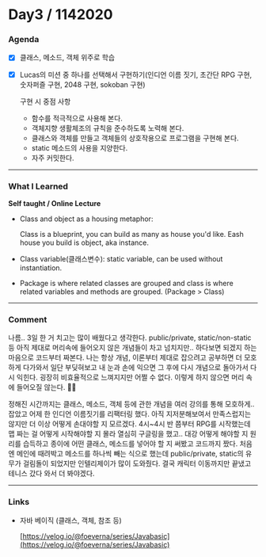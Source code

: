 # Day3 / 1142020
### **Agenda**

- [x]  클래스, 메소드, 객체 위주로 학습
- [x]  Lucas의 미션 중 하나를 선택해서 구현하기(인디언 이름 짓기, 초간단 RPG 구현, 숫자퍼즐 구현, 2048 구현, sokoban 구현)

    구현 시 중점 사항

    - 함수를 적극적으로 사용해 본다.
    - 객체지향 생활체조의 규칙을 준수하도록 노력해 본다.
    - 클래스와 객체를 만들고 객체들의 상호작용으로 프로그램을 구현해 본다.
    - static 메소드의 사용을 지양한다.
    - 자주 커밋한다.

---

### **What I Learned**

**Self taught / Online Lecture**

- Class and object as a housing metaphor:

    Class is a blueprint, you can build as many as house you'd like. Eash house you build is object, aka instance.

- Class variable(클래스변수): static variable, can be used without instantiation.
- Package is where related classes are grouped and class is where related variables and methods are grouped. (Package > Class)

---

### **Comment**

나름.. 3일 한 거 치고는 많이 배웠다고 생각한다. public/private, static/non-static 등 아직 제대로 머리속에 들어오지 않은 개념들이 차고 넘치지만.. 하다보면 되겠지 하는 마음으로 코드부터 짜본다. 나는 항상 개념, 이론부터 제대로 잡으려고 공부하면 더 모호하게 다가와서 일단 부딪혀보고 내 눈과 손에 익으면 그 후에 다시 개념으로 돌아가서 다시 익힌다. 굉장히 비효율적으로 느껴지지만 어쩔 수 없다. 이렇게 하지 않으면 머리 속에 들어오질 않는다. 🤦‍♀️

정해진 시간까지는 클래스, 메소드, 객체 등에 관한 개념을 여러 강의를 통해 모호하게.. 잡았고 어제 한 인디언 이름짓기를 리팩터링 했다. 아직 지저분해보여서 만족스럽지는 않지만 더 이상 어떻게 손대야할 지 모르겠다. 4시~4시 반 쯤부터 RPG를 시작했는데 맵 짜는 걸 어떻게 시작해야할 지 몰라 열심히 구글링을 했고.. 대강 어떻게 해야할 지 원리를 습득하고 종이에 어떤 클래스, 메소드를 넣어야 할 지 써봤고 코드까지 짰다. 처음엔 메인에 때려박고 메소드를 하나씩 빼는 식으로 했는데 public/private, static의 유무가 걸림돌이 되었지만 인텔리제이가 많이 도와줬다. 결국 캐릭터 이동까지만 끝냈고 테니스 갔다 와서 더 봐야겠다.

---

### **Links**

- 자바 베이직 (클래스, 객체, 참조 등)

    [https://velog.io/@foeverna/series/Javabasic](https://velog.io/@foeverna/series/Javabasic)